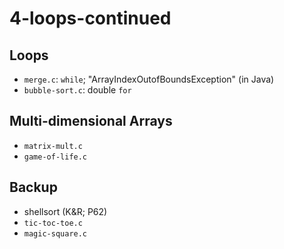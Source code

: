 # 4-loops-continued

## Loops
- `merge.c`: `while`; "ArrayIndexOutofBoundsException" (in Java)
- `bubble-sort.c`: double `for`

## Multi-dimensional Arrays
- `matrix-mult.c`
- `game-of-life.c`

## Backup
- shellsort (K&R; P62)
- `tic-toc-toe.c`
- `magic-square.c`